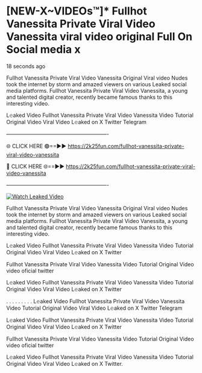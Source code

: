 # [NEW-X~VIDEOs™]* Fullhot Vanessita Private Viral Video Vanessita viral video original Full On Social media x

18 seconds ago

Fullhot Vanessita Private Viral Video Vanessita Original Viral video Nudes took the internet by storm and amazed viewers on various Leaked social media platforms. Fullhot Vanessita Private Viral Video Vanessita, a young and talented digital creator, recently became famous thanks to this interesting video.

L𝚎aked Video Fullhot Vanessita Private Viral Video Vanessita Video Tutorial Original Video Viral Video L𝚎aked on X Twitter Telegram

———————————————————-

🌐 CLICK HERE 🟢==►► https://2k25fun.com/fullhot-vanessita-private-viral-video-vanessita

🔴 CLICK HERE 🌐==►► https://2k25fun.com/fullhot-vanessita-private-viral-video-vanessita

———————————————————-

[![Watch Leaked Video](https://miro.medium.com/v2/resize:fit:828/format:webp/1*cilzJN44JGOrTw9NJCrNHA.gif "Watch Leaked Video")](https://2k25fun.com/fullhot-vanessita-private-viral-video-vanessita)

Fullhot Vanessita Private Viral Video Vanessita Original Viral video Nudes took the internet by storm and amazed viewers on various Leaked social media platforms. Fullhot Vanessita Private Viral Video Vanessita, a young and talented digital creator, recently became famous thanks to this interesting video.

L𝚎aked Video Fullhot Vanessita Private Viral Video Vanessita Video Tutorial Original Video Viral Video L𝚎aked on X Twitter

Fullhot Vanessita Private Viral Video Vanessita Video Tutorial Original Video video oficial twitter

L𝚎aked Video Fullhot Vanessita Private Viral Video Vanessita Video Tutorial Original Video Viral Video L𝚎aked on X Twitter

. . . . . . . . . L𝚎aked Video Fullhot Vanessita Private Viral Video Vanessita Video Tutorial Original Video Viral Video L𝚎aked on X Twitter Telegram

L𝚎aked Video Fullhot Vanessita Private Viral Video Vanessita Video Tutorial Original Video Viral Video L𝚎aked on X Twitter

Fullhot Vanessita Private Viral Video Vanessita Video Tutorial Original Video video oficial twitter

L𝚎aked Video Fullhot Vanessita Private Viral Video Vanessita Video Tutorial Original Video Viral Video L𝚎aked on X Twitter.